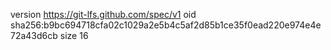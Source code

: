 version https://git-lfs.github.com/spec/v1
oid sha256:b9bc694718cfa02c1029a2e5b4c5af2d85b1ce35f0ead220e974e4e72a43d6cb
size 16
